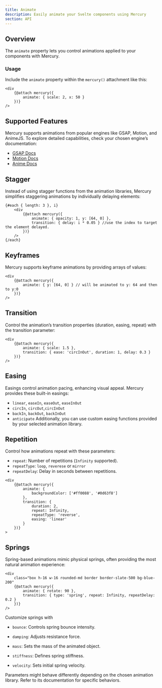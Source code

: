 ```yaml
---
title: Animate
description: Easily animate your Svelte components using Mercury
section: API
---
```

<script>
	import { Callout } from '@svecodocs/kit'
</script>
## Overview
The `animate` property lets you control animations applied to your components with Mercury.


### Usage

Include the `animate` property within the `mercury()` attachment like this:

```svelte
<div
	{@attach mercury({
		animate: { scale: 2, x: 50 }
	})}
/>
```

## Supported Features

Mercury supports animations from popular engines like GSAP, Motion, and AnimeJS. To explore detailed capabilities, check your chosen engine’s documentation:
- [GSAP Docs](https://gsap.com/docs/v3/GSAP/gsap.to()/)
- [Motion Docs](https://motion.dev/docs/animate)
- [Anime Docs](https://animejs.com/documentation/animation/)

## Stagger
Instead of using stagger functions from the animation libraries, Mercury simplifies staggering animations by individually delaying elements:
```svelte
{#each { length: 3 }, i}
	<div
		{@attach mercury({
			animate: { opacity: 1, y: [64, 0] },
			transition: { delay: i * 0.05 } //use the index to target the element delayed.
		})}
	/>
{/each}
```

## Keyframes
Mercury supports keyframe animations by providing arrays of values:

```svelte
<div
	{@attach mercury({
		animate: { y: [64, 0] } // will be animated to y: 64 and then to y:0
	})}
/>
```

## Transition
Control the animation’s transition properties (duration, easing, repeat) with the transition parameter:
```svelte
<div
	{@attach mercury({
		animate: { scale: 1.5 },
		transition: { ease: 'circInOut', duration: 1, delay: 0.3 }
	})}
/>
```

## Easing
Easings control animation pacing, enhancing visual appeal. Mercury provides these built-in easings:

- `linear`, `easeIn`, `easeOut`, `easeInOut`
- `circIn`, `circOut`,`circInOut`
- `backIn`, `backOut`, `backInOut`
- `anticipate`
Additionally, you can use custom easing functions provided by your selected animation library.

## Repetition
Control how animations repeat with these parameters:

- `repeat`: Number of repetitions (`Infinity` supported).
- `repeatType`: `loop`, `reverese` or `mirror`
- `repeatDelay`: Delay in seconds between repetitions.

```svelte
<div
	{@attach mercury({
		animate: {
			backgroundColor: ['#ff0088', '#0d63f8']
		},
		transition: {
			duration: 2,
			repeat: Infinity,
			repeatType: 'reverse',
			easing: 'linear'
		}
	})}
>
```

## Springs
Spring-based animations mimic physical springs, often providing the most natural animation experience:

```svelte
<div
	class="box h-16 w-16 rounded-md border border-slate-500 bg-blue-200"
	{@attach mercury({
		animate: { rotate: 90 },
		transition: { type: 'spring', repeat: Infinity, repeatDelay: 0.2 }
	})}
/>
```
Customize springs with

- `bounce`: Controls spring bounce intensity.

- `damping`: Adjusts resistance force.

- `mass`: Sets the mass of the animated object.

- `stiffness`: Defines spring stiffness.

- `velocity`: Sets initial spring velocity.

<Callout type="note" title="Note">
    Parameters might behave differently depending on the chosen animation library. Refer to its documentation for specific behaviors.
</Callout>
